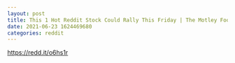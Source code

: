 ```yaml
--- 
layout: post 
title: This 1 Hot Reddit Stock Could Rally This Friday | The Motley Fool Canada 
date: 2021-06-23 1624469680 
categories: reddit 
--- 
```

https://redd.it/o6hs1r
